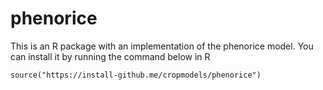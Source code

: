 # phenorice

This is an R package with an implementation of the phenorice model. You can install it by running the command below in R


```source("https://install-github.me/cropmodels/phenorice")```


